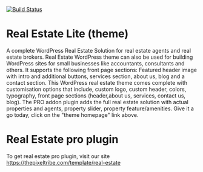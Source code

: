 [![Build Status](https://travis-ci.org/Automattic/_s.svg?branch=master)](https://travis-ci.org/Automattic/_s)

Real Estate Lite (theme)
===
A complete WordPress Real Estate Solution for real estate agents and real estate brokers. Real Estate WordPress theme can also be used for building WordPress sites for small businesses like accountants, consultants and others. It supports the following front page sections: Featured header image with intro and additional buttons, services section, about us, blog and a contact section. This WordPress real estate theme comes complete with customisation options that include, custom logo, custom header, colors, typography, front page sections (header,about us, services, contact us, blog). The PRO addon plugin adds the full real estate solution with actual properties and agents, property slider, property feature/amenities. Give it a go today, click on the "theme homepage" link above.


Real Estate pro plugin
===

To get real estate pro plugin, visit our site https://thepixeltribe.com/template/real-estate